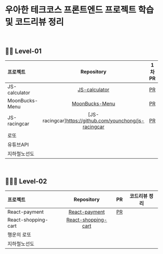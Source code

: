 # 우아한 테크코스 프론트엔드 프로젝트 학습 및 코드리뷰 정리

<br />

## 👼🏻 Level-01

  |   프로젝트    |  Repository  |  1차 PR      |   2차 PR   |
  | :---------- | :------: | :--------------: | :---------: |
  | JS-calculator   | [JS-calculator](https://github.com/younchong/javascript-calculator)  | [PR](https://github.com/younchong/javascript-calculator/pull/1) | | 
  | MoonBucks-Menu  | [MoonBucks-Menu](https://github.com/younchong/moonbucks-menu) | [PR](https://github.com/younchong/moonbucks-menu/pull/1) | |
  | JS-racingcar |[JS-racingcar]https://github.com/younchong/js-racingcar |[PR](https://github.com/younchong/js-racingcar/pull/1) | | 
  | 로또         | | | |
  | 유튜브API     | | | |
  | 지하철노선도   | | | |

<br />

## 👨🏻‍🍼 Level-02

  |   프로젝트    |  Repository  |   PR      |   코드리뷰 정리   |
  | :---------- | :------: | :--------------: | :---------: |
  | React-payment   | [React-payment](https://github.com/younchong/react-payments/tree/younchong)  | [PR](https://github.com/nextlevel-2022/react-payments/pull/4) | | 
  | React-shopping-cart  | [React-shopping-cart](https://github.com/younchong/react-shopping-cart/tree/younchong) |  | |
  | 행운의 로또 | | | | 
  | 지하철노선도 | | | |
